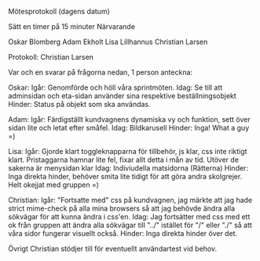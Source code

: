Mötesprotokoll (dagens datum)

Sätt en timer på 15 minuter
Närvarande

Oskar Blomberg
Adam Ekholt
Lisa Lillhannus
Christian Larsen

Protokoll: Christian Larsen

Var och en svarar på frågorna nedan, 1 person anteckna:


Oskar:
Igår: Genomförde och höll våra sprintmöten.
Idag: Se till att adminsidan och eta-sidan använder sina respektive beställningsobjekt 
Hinder: Status på objekt som ska användas.


Adam:
Igår: Färdigställt kundvagnens dynamiska vy och funktion, sett över sidan lite och letat efter småfel.
Idag: Bildkarusell
Hinder: Inga! What a guy =)


Lisa: 
Igår: Gjorde klart toggleknapparna för tillbehör, js klar, css inte riktigt klart. Pristaggarna hamnar lite fel, fixar allt detta i mån av tid. Utöver de sakerna är menysidan klar
Idag: Indiviudella matsidorna (Rätterna)
Hinder: Inga direkta hinder, behöver smita lite tidigt för att göra andra skolgrejer. Helt okejjat med gruppen =)


Christian:
Igår: "Fortsatte med" css på kundvagnen, jag märkte att jag hade strict mime-check på alla mina browsers så att jag behövde ändra alla sökvägar för att kunna ändra i css'en. 
Idag: Jag fortsätter med css med ett ok från gruppen att ändra alla sökvägar till "../" istället för "/" eller "./" så att våra sidor fungerar visuellt också.
Hinder: Inga direkta hinder över det.


Övrigt
Christian stödjer till för eventuellt användartest vid behov. 
